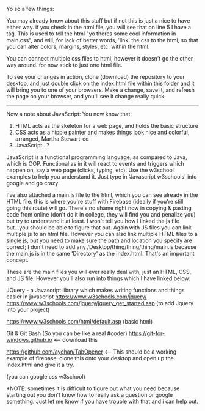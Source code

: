 Yo so a few things:

You may already know about this stuff but if not this is just a nice to have either way.
if you check in the html file, you will see that on line 5 I have a <link> tag. This is used
to tell the html "yo theres some cool information in main.css", and will, for lack of better words,
'link' the css to the html, so that you can alter colors, margins, styles, etc. within the html.

You can connect multiple css files to html, however it doesn't go the other way around. for now stick to just one html file.

To see your changes in action, clone (download) the repository to your desktop, and just double click on the index.html file within this folder and it will bring you to one of your
browsers. Make a change, save it, and refresh the page on your browser, and you'll see it change really quick.

--------
Now a note about JavaScript:
You now know that:
1. HTML acts as the skeleton for a web page, and holds the basic structure
2. CSS acts as a hippie painter and makes things look nice and colorful, arranged, Martha Stewart-ed
3. JavaScript...?

JavaScript is a functional programming language, as compared to Java, which is OOP. Functional as in it will react to 
events and triggers which happen on, say a web page (clicks, typing, etc). Use the w3school examples to help you understand it. Just type in
'Javascript w3schools' into google and go crazy.

I've also attached a main.js file to the html, which you can see already in the HTML file. this is where you're stuff with Firebase (ideally if 
you're still going this route) will go. There's no shame right now in copying & pasting code from online (don't do it in college, they will 
find you and penalize you) but try to understand it at least. I won't tell you how I linked the js file but...you should be able to figure that out.
Again with JS files you can link multiple js to an html file. However you can also link multiple HTML files to a single js, but you need to make sure the path and location you specify are correct; I don't need to add any /Desktop/thing/thing/thing/main.js because the main.js is in the same 'Directory' as the index.html. That's an important concept.

These are the main files you will ever really deal with, just an HTML, CSS, and JS file. However you'll also run into things which I have linked below:

JQuery - a Javascript library which makes writing functions and things easier in javascript
https://www.w3schools.com/jquery/
https://www.w3schools.com/jquery/jquery_get_started.asp (to add Jquery into your project)

https://www.w3schools.com/html/default.asp (basic html)

Git & Git Bash (So you can be like a real #coder) https://git-for-windows.github.io <-- download this

https://github.com/aychan/TabOpener <-- This should be a working example of firebase. clone this onto your desktop and open up the index.html and give it a try.

(you can google css w3school)

*NOTE: sometimes it is difficult to figure out what you need because starting out you don't know how to really ask a question or google something. Just let me know if you have trouble with that and i can help out.
